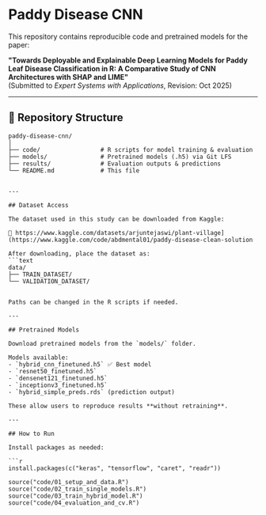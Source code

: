 # Paddy Disease CNN

This repository contains reproducible code and pretrained models for the paper:

**"Towards Deployable and Explainable Deep Learning Models for Paddy Leaf Disease Classification in R: A Comparative Study of CNN Architectures with SHAP and LIME"**  
(Submitted to *Expert Systems with Applications*, Revision: Oct 2025)

---

## 📂 Repository Structure

```text
paddy-disease-cnn/
│
├── code/                 # R scripts for model training & evaluation
├── models/               # Pretrained models (.h5) via Git LFS
├── results/              # Evaluation outputs & predictions
└── README.md             # This file


---

## Dataset Access

The dataset used in this study can be downloaded from Kaggle:

🔗 https://www.kaggle.com/datasets/arjuntejaswi/plant-village](https://www.kaggle.com/code/abdmental01/paddy-disease-clean-solution

After downloading, place the dataset as:
```text
data/
├── TRAIN_DATASET/
└── VALIDATION_DATASET/


Paths can be changed in the R scripts if needed.

---

## Pretrained Models

Download pretrained models from the `models/` folder.

Models available:
- `hybrid_cnn_finetuned.h5` ✅ Best model
- `resnet50_finetuned.h5`
- `densenet121_finetuned.h5`
- `inceptionv3_finetuned.h5`
- `hybrid_simple_preds.rds` (prediction output)

These allow users to reproduce results **without retraining**.

---

## How to Run

Install packages as needed:

```r
install.packages(c("keras", "tensorflow", "caret", "readr"))

source("code/01_setup_and_data.R")
source("code/02_train_single_models.R")
source("code/03_train_hybrid_model.R")
source("code/04_evaluation_and_cv.R")



